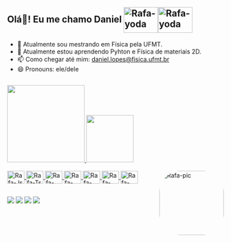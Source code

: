 ## Olá👋! Eu me chamo Daniel <img align="center" alt="Rafa-yoda" height="60" width="80" src="https://media.tenor.com/pjx4yeQ44uAAAAAC/hello-chat-hi-chat.gif"><img align="center" alt="Rafa-yoda" height="60" width="80" src="https://media.tenor.com/T6kJhTcIi8oAAAAd/newton-apple.gif">
- 🔭 Atualmente sou mestrando em Física pela UFMT.
- 🌱 Atualmente estou aprendendo Pyhton e Física de materiais 2D.
- 📫 Como chegar até mim: daniel.lopes@fisica.ufmt.br
- 😄 Pronouns: ele/dele

 ##
	
<div>
		<a href="https://github.com/loppes-daniel">
  <img height="180em" src="https://github-readme-stats-eight-theta.vercel.app/api?username=loppes-daniel&show_icons=true&theme=radical&include_all_commits=true&count_private=true"/>
  <img height="110em" src="https://github-readme-stats-eight-theta.vercel.app/api/top-langs/?username=loppes-daniel&langs_count=8&langs_count=8&theme=radical"/>

</div>


<div>
<div style="display: inline_block"><br>
  <img align="center" alt="Rafa-Js" height="30" width="40" src="https://cdn.jsdelivr.net/gh/devicons/devicon/icons/jupyter/jupyter-original-wordmark.svg">
  <img align="center" alt="Rafa-Ts" height="30" width="40" src="https://cdn.jsdelivr.net/gh/devicons/devicon/icons/python/python-original.svg">
  <img align="center" alt="Rafa-React" height="30" width="40" src="https://cdn.jsdelivr.net/gh/devicons/devicon/icons/numpy/numpy-original.svg">
  <img align="center" alt="Rafa-HTML" height="30" width="40" src="https://github.com/fortran-lang/fortran-lang.org/blob/5469465d08d3fcbf16d048e651ca5c9ba050839c/assets/img/fortran-logo.svg">
  <img align="center" alt="Rafa-CSS" height="30" width="40" src="https://cdn.jsdelivr.net/gh/devicons/devicon/icons/debian/debian-original.svg">
		<img align="center" alt="Rafa-Csharp" height="30" width="40" src="https://cdn.jsdelivr.net/gh/devicons/devicon/icons/windows8/windows8-original.svg">
  <img align="center" alt="Rafa-Csharp" height="30" width="40" src="https://cdn.jsdelivr.net/gh/devicons/devicon/icons/latex/latex-original.svg">
				<img align="right" alt="Rafa-pic" height="150" style="border-radius:50px;" src="https://cdn.discordapp.com/attachments/865396972281528351/1068734936393195571/my_gif.gif">
</div>

  ##
  
	
	
  <div>
  <a href = "mailto: daniel.lopes@fisica.ufmt.br"><img src="https://img.shields.io/badge/-Gmail-%23EA4335?style=for-the-badge&logo=gmail&logoColor=white" target="_blank"></a>
		<a href="https://www.instagram.com/loppes_daniel/?igshid=YzgyMTM2MGM%3D" target="_blank"><img src="https://img.shields.io/badge/Instagram-E4405F?style=for-the-badge&logo=instagram&logoColor=white" target="_blank"></a>
  <a href="https://twitter.com/loppes__daniel?t=gdfApEyhWFt7eFEe-wiDVA&s=08" target="_blank"><img src="https://img.shields.io/badge/Twitter-1DA1F2?style=for-the-badge&logo=twitter&logoColor=white" target="_blank"></a>
  <a href="https://www.facebook.com/danielbroter.pvh?mibextid=ZbWKwL" target="_blank"><img src="https://img.shields.io/badge/Facebook-1877F2?style=for-the-badge&logo=facebook&logoColor=white" target="_blank"></a>
</div>
